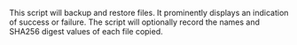 
This script will backup and restore files.  It prominently displays an indication of success or failure.  The script will optionally record the names and SHA256 digest values of each file copied.
